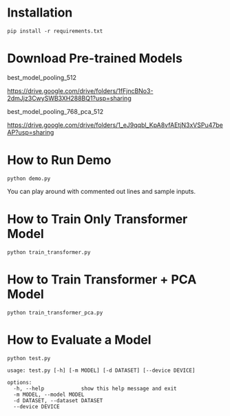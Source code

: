 # Installation

`pip install -r requirements.txt`

# Download Pre-trained Models

best_model_pooling_512

https://drive.google.com/drive/folders/1fFjncBNo3-2dmJjz3CwySWB3XH288BQ1?usp=sharing

best_model_pooling_768_pca_512

https://drive.google.com/drive/folders/1_eJ9qqbl_KpA8vfAEtjN3xVSPu47beAP?usp=sharing

# How to Run Demo

`python demo.py`

You can play around with commented out lines and sample inputs.

# How to Train Only Transformer Model

`python train_transformer.py`

# How to Train Transformer + PCA Model

`python train_transformer_pca.py`

# How to Evaluate a Model
    
`python test.py`

    usage: test.py [-h] [-m MODEL] [-d DATASET] [--device DEVICE]
    
    options:
      -h, --help            show this help message and exit
      -m MODEL, --model MODEL
      -d DATASET, --dataset DATASET
      --device DEVICE
